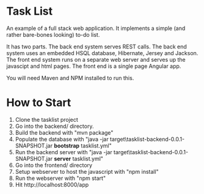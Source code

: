Task List 
=========

An example of a full stack web application.  It implements a simple (and rather bare-bones looking) to-do list.

It has two parts. The back end system serves REST calls.  The back end system uses an embedded HSQL database, Hibernate, Jersey and Jackson.  The front end system runs on a separate web server and serves up the javascipt and html pages.  The front end is a single page Angular app.

You will need Maven and NPM installed to run this.

How to Start
============

1. Clone the tasklist project
2. Go into the backend/ directory.
2. Build the backend with "mvn package"
2. Populate the database with "java -jar target\tasklist-backend-0.0.1-SNAPSHOT.jar **bootstrap** tasklist.yml"
3. Run the backend server with "java -jar target\tasklist-backend-0.0.1-SNAPSHOT.jar **server** tasklist.yml"
4. Go into the frontend/ directory
4. Setup webserver to host the javascript with "npm install"
5. Run the webserver with "npm start"
6. Hit http://localhost:8000/app
